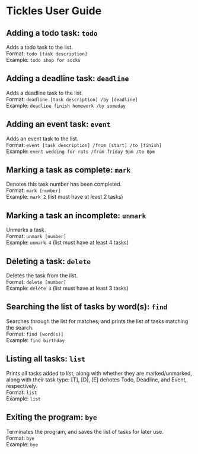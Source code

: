 # Tickles User Guide

## Adding a todo task: `todo`

Adds a todo task to the list.  
Format: `todo [task description]`  
Example: `todo shop for socks`

## Adding a deadline task: `deadline`

Adds a deadline task to the list.  
Format: `deadline [task description] /by [deadline]`  
Example: `deadline finish homework /by someday`

## Adding an event task: `event`

Adds an event task to the list.  
Format: `event [task description] /from [start] /to [finish]`  
Example: `event wedding for rats /from friday 5pm /to 8pm`  

## Marking a task as complete: `mark`

Denotes this task number has been completed.   
Format: `mark [number]`  
Example: `mark 2` (list must have at least 2 tasks)

## Marking a task an incomplete: `unmark`

Unmarks a task.   
Format: `unmark [number]`  
Example: `unmark 4` (list must have at least 4 tasks)

## Deleting a task: `delete`

Deletes the task from the list.   
Format: `delete [number]`  
Example: `delete 3` (list must have at least 3 tasks)

## Searching the list of tasks by word(s): `find`

Searches through the list for matches, and prints the list of tasks matching the search.  
Format: `find [word(s)]`  
Example: `find birthday`  

## Listing all tasks: `list`

Prints all tasks added to list, along with whether they are marked/unmarked, along with their task type: [T], [D], [E] denotes Todo, Deadline, and Event, respectively.  
Format: `list`  
Example: `list`

## Exiting the program: `bye`

Terminates the program, and saves the list of tasks for later use.  
Format: `bye`  
Example: `bye`


